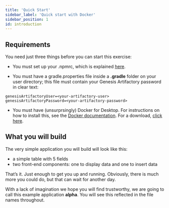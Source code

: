 ```yaml
---
title: 'Quick Start'
sidebar_label: 'Quick start with Docker'
sidebar_position: 1
id: introduction
---
```


## Requirements

You need just three things before you can start this exercise:

- You must set up your .npmrc, which is explained [here](../../../getting-started/quick-start/hardware-and-software).

- You must have a gradle.properties file inside a **.gradle** folder on your user directory; this file must contain your Genesis Artifactory password in clear text:

```shell
genesisArtifactoryUser=<your-artifactory-user>
genesisArtifactoryPassword=<your-artifactory-password>
```

- You must have (unsurprsingly) Docker for Desktop. For instructions on how to install this, see the [Docker documentation](https://docs.docker.com/docker-for-windows/). For a
download, [click here](https://hub.docker.com/editions/community/docker-ce-desktop-windows/).

## What you will build

The very simple application you will build will look like this:

- a simple table with 5 fields
- two front-end components: one to display data and one to insert data

That’s it. Just enough to get you up and running. Obviously, there is much more you could do, but that can wait for another day.

With a lack of imagination we hope you will find trustworthy, we are going to call this example application **alpha**. You will see this reflected in the file names throughout.
